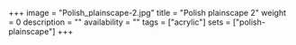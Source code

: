 +++
image = "Polish_plainscape-2.jpg"
title = "Polish plainscape 2"
weight = 0
description = ""
availability = ""
tags = ["acrylic"]
sets = ["polish-plainscape"]
+++
